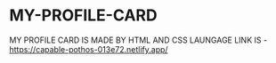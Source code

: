 # MY-PROFILE-CARD
MY PROFILE CARD IS MADE BY HTML AND CSS LAUNGAGE 
LINK IS - https://capable-pothos-013e72.netlify.app/
